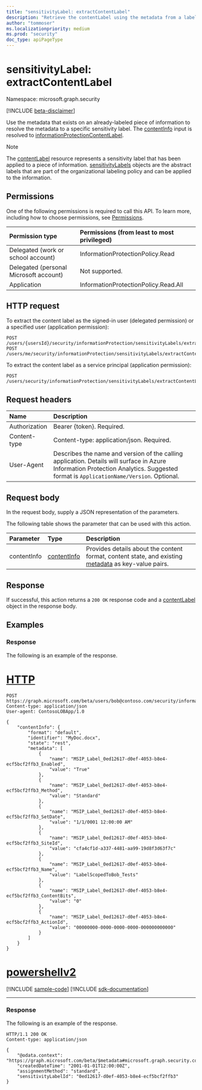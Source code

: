```yaml
---
title: "sensitivityLabel: extractContentLabel"
description: "Retrieve the contentLabel using the metadata from a labeled object."
author: "tommoser"
ms.localizationpriority: medium
ms.prod: "security"
doc_type: apiPageType
---
```


# sensitivityLabel: extractContentLabel

Namespace: microsoft.graph.security

[!INCLUDE [beta-disclaimer](../../includes/beta-disclaimer.md)]

Use the metadata that exists on an already-labeled piece of information to resolve the metadata to a specific sensitivity label. The [contentInfo](../resources/security-contentinfo.md) input is resolved to [informationProtectionContentLabel](../resources/security-contentlabel.md).

>[!NOTE]
>The [contentLabel](../resources/security-contentlabel.md) resource represents a sensitivity label that has been applied to a piece of information. [sensitivityLabels](../resources/security-sensitivitylabel.md) objects are the abstract labels that are part of the organizational labeling policy and can be applied to the information.

## Permissions

One of the following permissions is required to call this API. To learn more, including how to choose permissions, see [Permissions](/graph/permissions-reference).

| Permission type                        | Permissions (from least to most privileged) |
| :------------------------------------- | :------------------------------------------ |
| Delegated (work or school account)     | InformationProtectionPolicy.Read            |
| Delegated (personal Microsoft account) | Not supported.                              |
| Application                            | InformationProtectionPolicy.Read.All        |

## HTTP request

<!-- {
  "blockType": "ignored"
}
-->

To extract the content label as the signed-in user (delegated permission) or a specified user (application permission):

``` http
POST /users/{usersId}/security/informationProtection/sensitivityLabels/extractContentLabel
POST /users/me/security/informationProtection/sensitivityLabels/extractContentLabel
```

To extract the content label as a service principal (application permission):

``` http
POST /users/security/informationProtection/sensitivityLabels/extractContentLabel
```

## Request headers

| Name          | Description                                                                                                                                                                       |
| :------------ | :-------------------------------------------------------------------------------------------------------------------------------------------------------------------------------- |
| Authorization | Bearer {token}. Required.                                                                                                                                                         |
| Content-type  | Content-type: application/json. Required.                                                                                                                                         |
| User-Agent    | Describes the name and version of the calling application. Details will surface in Azure Information Protection Analytics. Suggested format is `ApplicationName/Version`. Optional. |

## Request body

In the request body, supply a JSON representation of the parameters.

The following table shows the parameter that can be used with this action.

| Parameter   | Type                                       | Description                                                                                                                         |
| :---------- | :----------------------------------------- | :---------------------------------------------------------------------------------------------------------------------------------- |
| contentInfo | [contentInfo](../resources/security-contentinfo.md) | Provides details about the content format, content state, and existing [metadata](../resources/security-keyvaluepair.md) as key-value pairs. |

## Response

If successful, this action returns a `200 OK` response code and a [contentLabel](../resources/security-contentlabel.md) object in the response body.

## Examples

### Response

The following is an example of the response.


# [HTTP](#tab/http)
<!-- {
  "blockType": "request",
  "name": "sensitivitylabelthis.extractcontentlabel",
  "sampleKeys": ["bob@contoso.com"]
}
-->
```http
POST https://graph.microsoft.com/beta/users/bob@contoso.com/security/informationProtection/sensitivityLabels/extractContentLabel
Content-type: application/json
User-agent: ContosoLOBApp/1.0

{
    "contentInfo": {
        "format": "default",
        "identifier": "MyDoc.docx",
        "state": "rest",
        "metadata": [
            {
                "name": "MSIP_Label_0ed12617-d0ef-4053-b8e4-ecf5bcf2ffb3_Enabled",
                "value": "True"
            },
            {
                "name": "MSIP_Label_0ed12617-d0ef-4053-b8e4-ecf5bcf2ffb3_Method",
                "value": "Standard"
            },
            {
                "name": "MSIP_Label_0ed12617-d0ef-4053-b8e4-ecf5bcf2ffb3_SetDate",
                "value": "1/1/0001 12:00:00 AM"
            },
            {
                "name": "MSIP_Label_0ed12617-d0ef-4053-b8e4-ecf5bcf2ffb3_SiteId",
                "value": "cfa4cf1d-a337-4481-aa99-19d8f3d63f7c"
            },
            {
                "name": "MSIP_Label_0ed12617-d0ef-4053-b8e4-ecf5bcf2ffb3_Name",
                "value": "LabelScopedToBob_Tests"
            },
            {
                "name": "MSIP_Label_0ed12617-d0ef-4053-b8e4-ecf5bcf2ffb3_ContentBits",
                "value": "0"
            },
            {
                "name": "MSIP_Label_0ed12617-d0ef-4053-b8e4-ecf5bcf2ffb3_ActionId",
                "value": "00000000-0000-0000-0000-000000000000"
            }
        ]
    }
}
```

# [powershellv2](#tab/powershellv2)
[!INCLUDE [sample-code](../includes/snippets/powershellv2/sensitivitylabelthisextractcontentlabel-powershellv2-snippets.md)]
[!INCLUDE [sdk-documentation](../includes/snippets/snippets-sdk-documentation-link.md)]

---


### Response

The following is an example of the response.

<!-- {
  "blockType": "response",
  "name": "sensitivitylabelthis.extractcontentlabel",
  "truncated": true,
  "@odata.type": "microsoft.graph.security.contentLabel"
}
-->
```http
HTTP/1.1 200 OK
Content-type: application/json

{
    "@odata.context": "https://graph.microsoft.com/beta/$metadata#microsoft.graph.security.contentLabel",
    "createdDateTime": "2001-01-01T12:00:00Z",
    "assignmentMethod": "standard",
    "sensitivityLabelId": "0ed12617-d0ef-4053-b8e4-ecf5bcf2ffb3"
}
```
